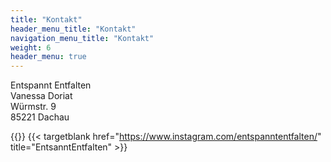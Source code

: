 ```yaml
---
title: "Kontakt"
header_menu_title: "Kontakt"
navigation_menu_title: "Kontakt"
weight: 6
header_menu: true
---
```


Entspannt Entfalten  
Vanessa Doriat  
Würmstr. 9  
85221 Dachau  


{{<icon class="fa fa-instagram">}}&nbsp;{{< targetblank href="https://www.instagram.com/entspanntentfalten/" title="EntsanntEntfalten" >}} 

<!-- {{<icon class="fa fa-envelope">}}&nbsp;[mail@janedoe.com](mailto:your-email@your-domain.com) -->

<!-- {{<icon class="fa fa-phone">}}&nbsp;[+49 1111 555555](tel:+491111555555)-->
